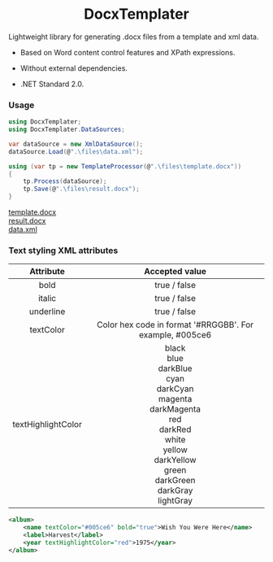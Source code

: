 <h1 align="center">
DocxTemplater
</h1>

Lightweight library for generating .docx files from a template and xml data.

- Based on Word content control features and XPath expressions.

- Without external dependencies.

- .NET Standard 2.0.

### Usage

```csharp
using DocxTemplater;
using DocxTemplater.DataSources;

var dataSource = new XmlDataSource();
dataSource.Load(@".\files\data.xml");

using (var tp = new TemplateProcessor(@".\files\template.docx"))
{
	tp.Process(dataSource);
	tp.Save(@".\files\result.docx");
}
```
[template.docx](tests/DocxTemplater.Demo/demo_files/template.docx)<br>
[result.docx](tests/DocxTemplater.Demo/demo_files/result.docx)<br>
[data.xml](tests/DocxTemplater.Demo/demo_files/data.xml)

### Text styling  XML attributes

| Attribute   | Accepted value   |
|:-----------:|:----------------:|
|bold		  |true / false		 |
|italic		  |true / false		 |
|underline	  |true / false		 |
|textColor	  |Color hex code in format '#RRGGBB'. For example, #005ce6	 |
|textHighlightColor	  |black<br>blue<br>darkBlue<br>cyan<br>darkCyan<br>magenta<br>darkMagenta<br>red<br>darkRed<br>white<br>yellow<br>darkYellow<br>green<br>darkGreen<br>darkGray<br>lightGray|

```xml
<album>
    <name textColor="#005ce6" bold="true">Wish You Were Here</name>
    <label>Harvest</label>
    <year textHighlightColor="red">1975</year>
</album>
```